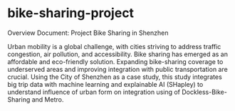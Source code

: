 # bike-sharing-project
Overview Document: Project Bike Sharing in Shenzhen

Urban mobility is a global challenge, with cities striving to address traffic congestion, air pollution, and accessibility. Bike sharing has emerged as an affordable and eco-friendly solution. Expanding bike-sharing coverage to underserved areas and improving integration with public transportation are crucial. Using the City of Shenzhen as a case study, this study integrates big trip data with machine learning and explainable AI (SHapley) to understand influence of urban form on integration using of Dockless-Bike-Sharing and Metro. 
